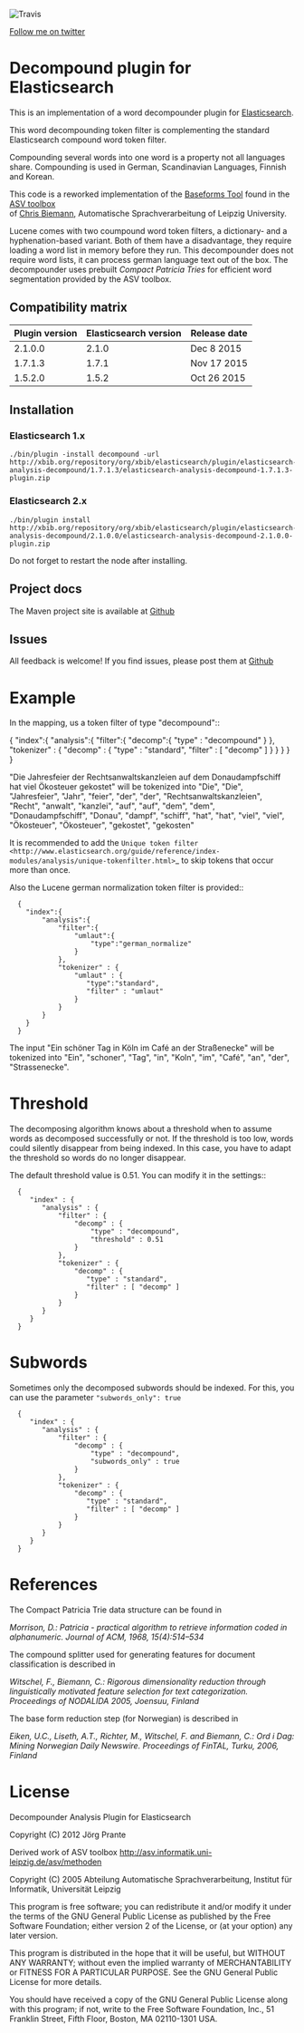 ![Travis](https://travis-ci.org/jprante/elasticsearch-analysis-decompound.png)

[Follow me on twitter](https://twitter.com/xbib)

# Decompound plugin for Elasticsearch

This is an implementation of a word decompounder plugin 
for [Elasticsearch](http://github.com/elasticsearch/elasticsearch).

This word decompounding token filter is complementing the standard Elasticsearch 
compound word token filter.
 
Compounding several words into one word is a property not all languages share. 
Compounding is used in German, Scandinavian Languages, Finnish and Korean.

This code is a reworked implementation of 
the [Baseforms Tool](http://wortschatz.uni-leipzig.de/~cbiemann/software/toolbox/Baseforms%20Tool.htm) 
found in the [ASV toolbox](http://wortschatz.uni-leipzig.de/~cbiemann/software/toolbox/index.htm>)  
of [Chris Biemann](http://asv.informatik.uni-leipzig.de/staff/Chris_Biemann), 
Automatische Sprachverarbeitung of Leipzig University.

Lucene comes with two coumpound word token filters, a dictionary- and a hyphenation-based variant. 
Both of them have a disadvantage, they require loading a word list in memory before they run. 
This decompounder does not require word lists, it can process german language text out of the box.
The decompounder uses prebuilt *Compact Patricia Tries* for efficient word segmentation provided 
by the ASV toolbox.

## Compatibility matrix

| Plugin version   | Elasticsearch version | Release date |
| -----------------| ----------------------| -------------|
| 2.1.0.0          | 2.1.0                 | Dec  8 2015  |
| 1.7.1.3          | 1.7.1                 | Nov 17 2015  |
| 1.5.2.0          | 1.5.2                 | Oct 26 2015  |

## Installation

### Elasticsearch 1.x

    ./bin/plugin -install decompound -url http://xbib.org/repository/org/xbib/elasticsearch/plugin/elasticsearch-analysis-decompound/1.7.1.3/elasticsearch-analysis-decompound-1.7.1.3-plugin.zip

### Elasticsearch 2.x

    ./bin/plugin install http://xbib.org/repository/org/xbib/elasticsearch/plugin/elasticsearch-analysis-decompound/2.1.0.0/elasticsearch-analysis-decompound-2.1.0.0-plugin.zip

Do not forget to restart the node after installing.

## Project docs

The Maven project site is available at [Github](http://jprante.github.io/elasticsearch-analysis-decompound)

## Issues

All feedback is welcome! If you find issues, please post them at [Github](https://github.com/jprante/elasticsearch-analysis-decompound/issues)

# Example

In the mapping, us a token filter of type "decompound"::

  {
     "index":{
        "analysis":{
            "filter":{
                "decomp":{
                    "type" : "decompound"
                }
            },
            "tokenizer" : {
                "decomp" : {
                   "type" : "standard",
                   "filter" : [ "decomp" ]
                }
            }
        }
     }
  }

"Die Jahresfeier der Rechtsanwaltskanzleien auf dem Donaudampfschiff hat viel Ökosteuer gekostet" will be tokenized into 
"Die", "Die", "Jahresfeier", "Jahr", "feier", "der", "der", "Rechtsanwaltskanzleien", "Recht", "anwalt", "kanzlei", "auf", "auf", "dem",  "dem", "Donaudampfschiff", "Donau", "dampf", "schiff", "hat", "hat", "viel", "viel", "Ökosteuer", "Ökosteuer", "gekostet", "gekosten"

It is recommended to add the `Unique token filter <http://www.elasticsearch.org/guide/reference/index-modules/analysis/unique-tokenfilter.html>`_ to skip tokens that occur more than once.

Also the Lucene german normalization token filter is provided::

      {
        "index":{
            "analysis":{
                "filter":{
                    "umlaut":{
                        "type":"german_normalize"
                    }
                },
                "tokenizer" : {
                    "umlaut" : {
                       "type":"standard",
                       "filter" : "umlaut"
                    }            
                }
            }
        }
      }

The input "Ein schöner Tag in Köln im Café an der Straßenecke" will be tokenized into 
"Ein", "schoner", "Tag", "in", "Koln", "im", "Café", "an", "der", "Strassenecke".

# Threshold

The decomposing algorithm knows about a threshold when to assume words as decomposed successfully or not.
If the threshold is too low, words could silently disappear from being indexed. In this case, you have to adapt the
threshold so words do no longer disappear.

The default threshold value is 0.51. You can modify it in the settings::

      {
         "index" : {
            "analysis" : {
                "filter" : {
                    "decomp" : {
                        "type" : "decompound",
                        "threshold" : 0.51
                    }
                },
                "tokenizer" : {
                    "decomp" : {
                       "type" : "standard",
                       "filter" : [ "decomp" ]
                    }
                }
            }
         }
      }
      
# Subwords
      
Sometimes only the decomposed subwords should be indexed. For this, you can use the parameter `"subwords_only": true`

      {
         "index" : {
            "analysis" : {
                "filter" : {
                    "decomp" : {
                        "type" : "decompound",
                        "subwords_only" : true
                    }
                },
                "tokenizer" : {
                    "decomp" : {
                       "type" : "standard",
                       "filter" : [ "decomp" ]
                    }
                }
            }
         }
      }

# References

The Compact Patricia Trie data structure can be found in 

*Morrison, D.: Patricia - practical algorithm to retrieve information coded in alphanumeric. Journal of ACM, 1968, 15(4):514–534*

The compound splitter used for generating features for document classification is described in

*Witschel, F., Biemann, C.: Rigorous dimensionality reduction through linguistically motivated feature selection for text categorization. Proceedings of NODALIDA 2005, Joensuu, Finland*

The base form reduction step (for Norwegian) is described in

*Eiken, U.C., Liseth, A.T., Richter, M., Witschel, F. and Biemann, C.: Ord i Dag: Mining Norwegian Daily Newswire. Proceedings of FinTAL, Turku, 2006, Finland*

# License

Decompounder Analysis Plugin for Elasticsearch

Copyright (C) 2012 Jörg Prante

Derived work of ASV toolbox http://asv.informatik.uni-leipzig.de/asv/methoden

Copyright (C) 2005 Abteilung Automatische Sprachverarbeitung, Institut für Informatik, Universität Leipzig

This program is free software; you can redistribute it and/or modify
it under the terms of the GNU General Public License as published by
the Free Software Foundation; either version 2 of the License, or
(at your option) any later version.

This program is distributed in the hope that it will be useful,
but WITHOUT ANY WARRANTY; without even the implied warranty of
MERCHANTABILITY or FITNESS FOR A PARTICULAR PURPOSE.  See the
GNU General Public License for more details.

You should have received a copy of the GNU General Public License along
with this program; if not, write to the Free Software Foundation, Inc.,
51 Franklin Street, Fifth Floor, Boston, MA 02110-1301 USA.